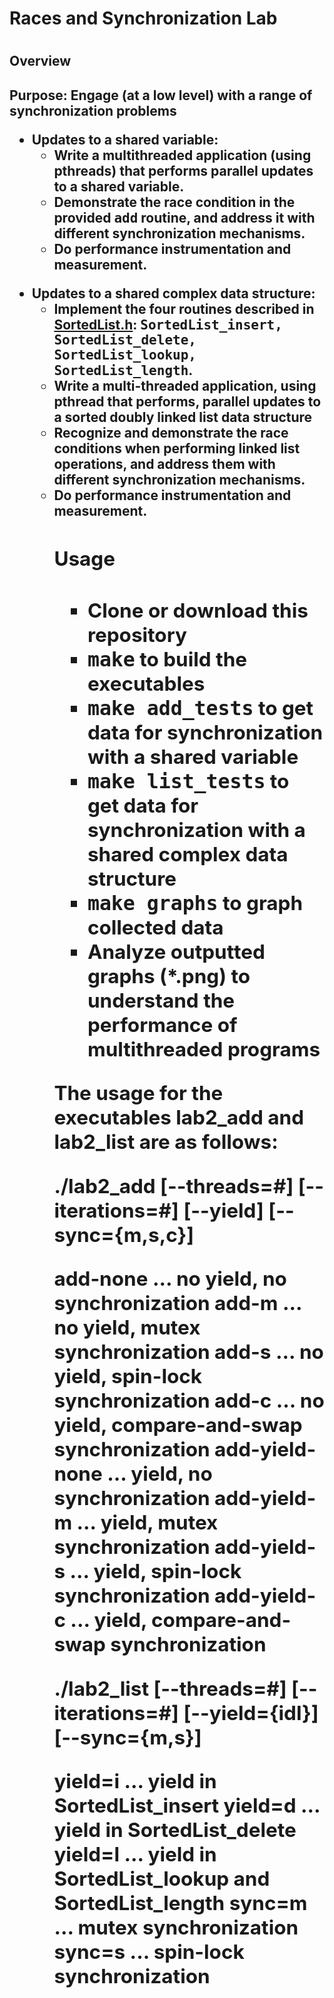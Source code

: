 <h1>Races and Synchronization Lab<h1>

<h2>Overview<h2>

Purpose: Engage (at a low level) with a range of synchronization problems
<ul>
   <li>Updates to a shared variable:
     <ul>
	   <li>	Write a multithreaded application (using pthreads) that
		performs parallel updates to a shared variable.</li>
	   <li>	Demonstrate the race condition in the provided <tt>add</tt> routine,
		and address it with different synchronization mechanisms.</li>
	   <li> Do performance instrumentation and measurement.</li>
     </ul>
   </li>
   <p></p>
   <li>Updates to a shared complex data structure:
      <ul>
	   <li>	Implement the four routines described in
	        <a href="src/SortedList.h">SortedList.h</a>:
		<tt>SortedList_insert, SortedList_delete,
		    SortedList_lookup, SortedList_length</tt>.
	   </li>
	   <li> Write a multi-threaded application, using pthread that performs,
		parallel updates to a sorted doubly linked list data structure</li>
	   <li>	Recognize and demonstrate the race conditions when performing
		linked list operations, and address them with different
		synchronization mechanisms.</li>
	   <li>Do performance instrumentation and measurement.</li>

<h2>Usage<h2>

<ul>
<li>Clone or download this repository</li>
<li><tt>make</tt> to build the executables</li>
<li><tt>make add_tests</tt> to get data for synchronization with a shared variable</li>
<li><tt>make list_tests</tt> to get data for synchronization with a shared complex data structure</li>
<li><tt>make graphs</tt> to graph collected data</li>
<li>Analyze outputted graphs (*.png) to understand the performance of multithreaded programs</li>
</ul>

The usage for the executables lab2_add and lab2_list are as follows:

./lab2_add [--threads=#] [--iterations=#] [--yield] [--sync={m,s,c}]

add-none ... no yield, no synchronization
add-m ... no yield, mutex synchronization
add-s ... no yield, spin-lock synchronization
add-c ... no yield, compare-and-swap synchronization
add-yield-none ... yield, no synchronization
add-yield-m ... yield, mutex synchronization
add-yield-s ... yield, spin-lock synchronization
add-yield-c ... yield, compare-and-swap synchronization

./lab2_list [--threads=#] [--iterations=#] [--yield={idl}] [--sync={m,s}]

yield=i ... yield in SortedList_insert
yield=d ... yield in SortedList_delete
yield=l ... yield in SortedList_lookup and SortedList_length
sync=m ... mutex synchronization
sync=s ... spin-lock synchronization
